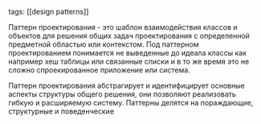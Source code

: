 tags: [[design patterns]]

Паттерн проектирования - это шаблон взаимодействия классов и объектов для решения общих задач проектирования с определенной предметной областью или контекстом.
Под паттерном проектированием понимается не выведенные до идеала классы как например хеш таблицы или связанные списки и в то же время это не сложно спроекированное приложение или система.

Паттерн проектирования абстрагирует и идентифицирует основные аспекты структуры общего решения, они позволяют реализовать гибкую и расширяемую систему. Паттерны делятся на пораждающие, структурные и поведенческие